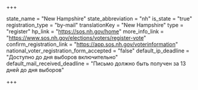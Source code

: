 +++

state_name = "New Hampshire"
state_abbreviation = "nh"
is_state = "true"
registration_type = "by-mail"
translationKey = "New Hampshire"
type = "register"
hp_link = "https://sos.nh.gov/home"
more_info_link = "https://www.sos.nh.gov/elections/voters/register-vote"
confirm_registration_link = "https://app.sos.nh.gov/voterinformation"
national_voter_registration_form_accepted = "false"
default_ip_deadline = "Доступно до дня выборов включительно"
default_mail_received_deadline = "Письмо должно быть получен за 13 дней до дня выборов"

+++